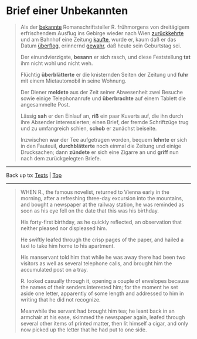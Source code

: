# Brief einer Unbekannten

> Als der [bekannte](../../adjectives/b/be/bekannt.md) Romanschriftsteller R. frühmorgens von dreitägigem erfrischendem Ausflug ins Gebirge wieder nach Wien [zurückkehrte](verbs/z/zu/zurueckkehren.md) und am Bahnhof eine Zeitung [kaufte](verbs/k/ka/kaufen.md), wurde er, kaum daß er das Datum [überflog](verbs/ue/ueb/ueberfliegen.md), erinnernd [gewahr](adjectives/g/ge/gewahr.md), daß heute sein Geburtstag sei.
>
> Der einundvierzigste, **besann** er sich rasch, und diese Feststellung **tat** ihm nicht wohl und nicht weh.
>
> Flüchtig **überblätterte** er die knisternden Seiten der Zeitung und **fuhr** mit einem Mietautomobil in seine Wohnung.
>
> Der Diener **meldete** aus der Zeit seiner Abwesenheit zwei Besuche sowie einige Telephonanrufe und **überbrachte** auf einem Tablett die angesammelte Post.
>
> Lässig **sah** er den Einlauf an, **riß** ein paar Kuverts auf, die ihn durch ihre Absender interessierten; einen Brief, der fremde Schriftzüge trug und zu umfangreich schien, **schob** er zunächst beiseite.
>
> Inzwischen **war** der Tee aufgetragen worden, bequem **lehnte** er sich in den Fauteuil, **durchblätterte** noch einmal die Zeitung und einige Drucksachen; dann **zündete** er sich eine Zigarre an und **griff** nun nach dem zurückgelegten Briefe.

----

Back up to: [Texts](../index.md) | [Top](../../index.md)

----

> WHEN R., the famous novelist, returned to Vienna early in the morning, after a refreshing three-day excursion into the mountains, and bought a newspaper at the railway station, he was reminded as soon as his eye fell on the date that this was his birthday.
>
> His forty-first birthday, as he quickly reflected, an observation that neither pleased nor displeased him.
>
> He swiftly leafed through the crisp pages of the paper, and hailed a taxi to take him home to his apartment.
>
> His manservant told him that while he was away there had been two visitors as well as several telephone calls, and brought him the accumulated post on a tray.
>
> R. looked casually through it, opening a couple of envelopes because the names of their senders interested him; for the moment he set aside one letter, apparently of some length and addressed to him in writing that he did not recognize.
>
> Meanwhile the servant had brought him tea; he leant back in an armchair at his ease, skimmed the newspaper again, leafed through several other items of printed matter, then lit himself a cigar, and only now picked up the letter that he had put to one side.

